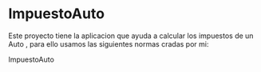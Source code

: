 # ImpuestoAuto
Este proyecto tiene la aplicacion que ayuda a calcular los impuestos de un Auto , para ello usamos las siguientes normas cradas por mi:


ImpuestoAuto
